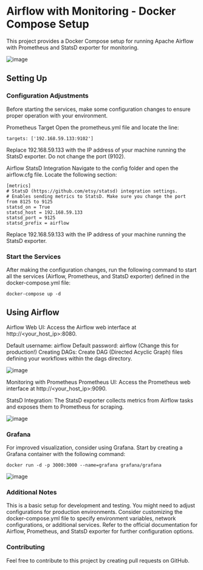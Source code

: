 # Airflow with Monitoring - Docker Compose Setup

This project provides a Docker Compose setup for running Apache Airflow with Prometheus and StatsD exporter for monitoring.

![image](https://github.com/user-attachments/assets/00e34e94-ac6f-48bf-8016-3f09daf4ba58)


## Setting Up
### Configuration Adjustments
Before starting the services, make some configuration changes to ensure proper operation with your environment.

Prometheus Target
Open the prometheus.yml file and locate the line:

`targets: ['192.168.59.133:9102']`

Replace 192.168.59.133 with the IP address of your machine running the StatsD exporter. Do not change the port (9102).

Airflow StatsD Integration
Navigate to the config folder and open the airflow.cfg file. Locate the following section:
```
[metrics]
# StatsD (https://github.com/etsy/statsd) integration settings.
# Enables sending metrics to StatsD. Make sure you change the port from 8125 to 9125
statsd_on = True
statsd_host = 192.168.59.133
statsd_port = 9125
statsd_prefix = airflow
```
Replace 192.168.59.133 with the IP address of your machine running the StatsD exporter.

### Start the Services
After making the configuration changes, run the following command to start all the services (Airflow, Prometheus, and StatsD exporter) defined in the docker-compose.yml file:

`docker-compose up -d`

## Using Airflow
Airflow Web UI: Access the Airflow web interface at http://<your_host_ip>:8080.

Default username: airflow
Default password: airflow (Change this for production!)
Creating DAGs: Create DAG (Directed Acyclic Graph) files defining your workflows within the dags directory.

![image](https://github.com/user-attachments/assets/353e341f-4948-4e65-bbe2-6f7122afb3cd)

Monitoring with Prometheus
Prometheus UI: Access the Prometheus web interface at http://<your_host_ip>:9090.

StatsD Integration: The StatsD exporter collects metrics from Airflow tasks and exposes them to Prometheus for scraping.

![image](https://github.com/user-attachments/assets/2577d4f3-906f-4661-a554-7b297d3fbcff)

### Grafana
For improved visualization, consider using Grafana. Start by creating a Grafana container with the following command:

`docker run -d -p 3000:3000 --name=grafana grafana/grafana`

![image](https://github.com/user-attachments/assets/6fb25901-eacd-49bf-9348-2ce71abb66f8)


### Additional Notes
This is a basic setup for development and testing. You might need to adjust configurations for production environments.
Consider customizing the docker-compose.yml file to specify environment variables, network configurations, or additional services.
Refer to the official documentation for Airflow, Prometheus, and StatsD exporter for further configuration options.
### Contributing
Feel free to contribute to this project by creating pull requests on GitHub.


